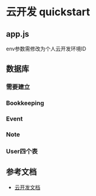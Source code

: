# 云开发 quickstart
## app.js
env参数需修改为个人云开发环境ID

## 数据库
### 需要建立
### Bookkeeping
### Event
### Note
### User四个表

## 参考文档

- [云开发文档](https://developers.weixin.qq.com/miniprogram/dev/wxcloud/basis/getting-started.html)

